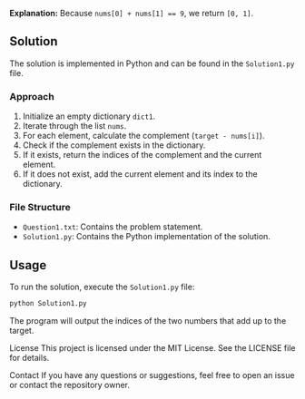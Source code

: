 
**Explanation:**
Because `nums[0] + nums[1] == 9`, we return `[0, 1]`.

## Solution

The solution is implemented in Python and can be found in the `Solution1.py` file.

### Approach

1. Initialize an empty dictionary `dict1`.
2. Iterate through the list `nums`.
3. For each element, calculate the complement (`target - nums[i]`).
4. Check if the complement exists in the dictionary.
5. If it exists, return the indices of the complement and the current element.
6. If it does not exist, add the current element and its index to the dictionary.

### File Structure

- `Question1.txt`: Contains the problem statement.
- `Solution1.py`: Contains the Python implementation of the solution.

## Usage

To run the solution, execute the `Solution1.py` file:

```bash
python Solution1.py
```
The program will output the indices of the two numbers that add up to the target.

License
This project is licensed under the MIT License. See the LICENSE file for details.

Contact
If you have any questions or suggestions, feel free to open an issue or contact the repository owner.
